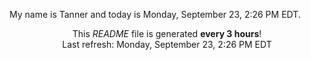 My name is Tanner and today is Monday, September 23, 2:26 PM EDT.

<p align="center">This <i>README</i> file is generated <b>every 3 hours</b>!</br>Last refresh: Monday, September 23, 2:26 PM EDT<br /></p>
